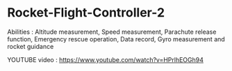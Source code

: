 # Rocket-Flight-Controller-2

Abilities :
Altitude measurement,
Speed measurement, 
Parachute release function,
Emergency rescue operation,
Data record,
Gyro measurement and rocket guidance

YOUTUBE video : https://www.youtube.com/watch?v=HPrlhEOGh94

